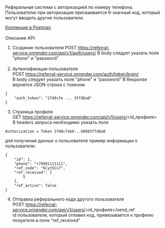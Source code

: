 Реферальная система с авторизацией по номеру телефона.
Пользователю при авторизации присваивается 6-значный код, который могут вводить другие пользователи.

[Коллекция в Postman](https://www.postman.com/al-ov73/workspace/public-workspace/collection/31495401-2d5aeac5-cff9-4f58-ad9d-8cc8ac1ff5be?action=share&creator=31495401)<br><br>
Описание API:

1. Создание пользователя
POST https://referral-service.onrender.com/api/v1/auth/users/
В body следует указать поля "phone" и "password"
<br><br>
2. Аутентификация пользователя<br>
POST https://referral-service.onrender.com/auth/token/login/ <br>
В body следует указать поля "phone" и "password"
В Response вернется JSON-строка с токеном
```commandline
{
    "auth_token": "2740cfe ... 3ffd6a8"
}
```

3. Страница профиля<br>
GET https://referral-service.onrender.com/api/v1/users/<id_профиля> <br>
В headers запроса необходимо указать поле
```commandline
Authorization = Token 2740cfeb0...68083ffd6a8
```
для получения данных о пользователе
пример информации о пользователе:
```commandline
{
    "id": 1,
    "phone": "+79991111111",
    "ref_code": "6lyt5Cs7",
    "ref_received": [
        5
    ],
    "ref_active": false
}
```

4. Отправка реферального кода другого пользователя<br>
POST https://referral-service.onrender.com/api/v1/users/<id_профиля>/send_ref <br>
id пользователя, который отпавил код, привязывается к профилю полуателя в поле "ref_received"